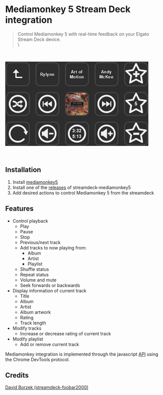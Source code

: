 # Mediamonkey 5 Stream Deck integration

> Control Mediamonkey 5 with real-time feedback on your Elgato Stream Deck device. \
> \

<br>

![screenshot](images/docs/screenshot.PNG)

<br>

## Installation

1. Install [mediamonkey5](https://www.mediamonkey.com/download)
2. Install one of the [releases](https://github.com/sam-horne/streamdeck-mediamonkey5/releases) of streamdeck-mediamonkey5
3. Add desired actions to control Mediamonkey 5 from the streamdeck

## Features
* Control playback
  * Play
  * Pause
  * Stop
  * Previous/next track
  * Add tracks to now playing from:
    * Album
    * Artist
    * Playlist
  * Shuffle status
  * Repeat status
  * Volume and mute
  * Seek forwards or backwards
* Display information of current track
  * Title
  * Album
  * Artist
  * Album artwork
  * Rating
  * Track length
* Modify tracks
  * Increase or decrease rating of current track
* Modify playlist
  * Add or remove current track

Mediamonkey integration is implemented through the javascript [API](https://www.mediamonkey.com/docs/api/) using the Chrome DevTools protocol.

## Credits
[David Borzek (streamdeck-foobar2000)](https://github.com/davidborzek/streamdeck-foobar2000)